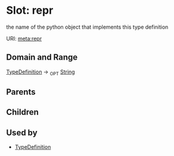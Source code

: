 # Slot: repr


the name of the python object that implements this type definition

URI: [meta:repr](https://w3id.org/biolink/biolinkml/meta/repr)
## Domain and Range

[TypeDefinition](TypeDefinition.md) ->  <sub>OPT</sub> [String](String.md)
## Parents

## Children

## Used by

 * [TypeDefinition](TypeDefinition.md)
